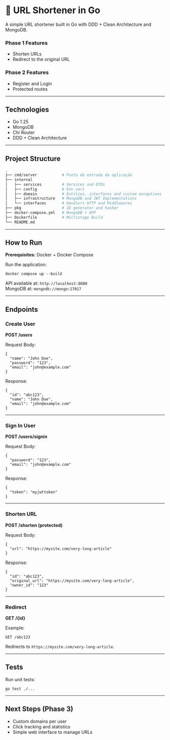 # 🔗 URL Shortener in Go

A simple URL shortener built in Go with DDD + Clean Architecture and MongoDB.

### Phase 1 Features
- Shorten URLs
- Redirect to the original URL

### Phase 2 Features
- Register and Login
- Protected routes

---

## Technologies

- Go 1.25  
- MongoDB  
- Chi Router  
- DDD + Clean Architecture  

---

## Project Structure

```bash
.
├── cmd/server           # Ponto de entrada da aplicação  
├── internal  
│   ├── services         # Services and DTOs 
│   ├── config           # Env vars 
│   ├── domain           # Entities, interfaces and custom exceptions  
│   ├── infrastructure   # MongoDB and JWT Implementations 
│   └── interfaces       # Handlers HTTP and Middlewares
├── pkg                  # ID generator and hasher
├── docker-compose.yml   # MongoDB + APP
├── Dockerfile           # Multistage Build
└── README.md  
```

---

## How to Run

**Prerequisites:** Docker + Docker Compose

Run the application:

```
docker compose up --build
```

API available at: `http://localhost:8080`  
MongoDB at: `mongodb://mongo:27017`

---

## Endpoints

### Create User

**POST /users**

Request Body:

```
{
  "name": "John Doe",
  "password": "123",
  "email": "john@example.com"
}
```

Response:

```
{
  "id": "abc123",
  "name": "John Doe",
  "email": "john@example.com"
}
```

---

### Sign In User

**POST /users/signin**

Request Body:

```
{
  "password": "123",
  "email": "john@example.com"
}
```

Response:

```
{
  "token": "myjwttoken"
}
```

---

### Shorten URL

**POST /shorten (protected)**

Request Body:

```
{
  "url": "https://mysite.com/very-long-article"
}
```

Response:

```
{
  "id": "abc123",
  "original_url": "https://mysite.com/very-long-article",
  "owner_id": "123"
}
```

---

### Redirect

**GET /{id}**

Example:

```
GET /abc123
```

Redirects to `https://mysite.com/very-long-article`.

---

## Tests

Run unit tests:

```
go test ./...
```

---

## Next Steps (Phase 3)

- Custom domains per user  
- Click tracking and statistics  
- Simple web interface to manage URLs  

